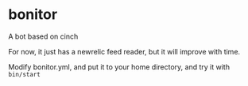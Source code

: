 bonitor
=======

A bot based on cinch

For now, it just has a newrelic feed reader, but it will improve with time.

Modify bonitor.yml, and put it to your home directory, and try it with `bin/start`
